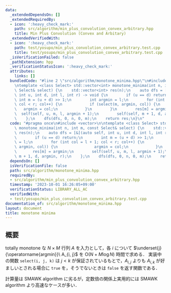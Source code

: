 ```yaml
---
data:
  _extendedDependsOn: []
  _extendedRequiredBy:
  - icon: ':heavy_check_mark:'
    path: src/algorithm/min_plus_convolution_convex_arbitrary.hpp
    title: Min Plus Convolution (Convex and Arbitary)
  _extendedVerifiedWith:
  - icon: ':heavy_check_mark:'
    path: test/yosupo/min_plus_convolution_convex_arbitrary.test.cpp
    title: test/yosupo/min_plus_convolution_convex_arbitrary.test.cpp
  _isVerificationFailed: false
  _pathExtension: hpp
  _verificationStatusIcon: ':heavy_check_mark:'
  attributes:
    links: []
  bundledCode: "#line 2 \"src/algorithm/monotone_minima.hpp\"\n#include <vector>\n\
    \ntemplate <class Select> std::vector<int> monotone_minima(int n, int m, const\
    \ Select& select) {\n    std::vector<int> res(n);\n    auto dfs = [&](auto self,\
    \ int u, int d, int l, int r) -> void {\n        if (u == d) return;\n       \
    \ int m = (u + d) >> 1;\n        int argmin = l;\n        for (int col = l + 1;\
    \ col < r; col++) {\n            if (select(m, argmin, col)) {\n             \
    \   argmin = col;\n            }\n        }\n        res[m] = argmin;\n      \
    \  self(self, u, m, l, argmin + 1);\n        self(self, m + 1, d, argmin, r);\n\
    \    };\n    dfs(dfs, 0, n, 0, m);\n    return res;\n}\n"
  code: "#pragma once\n#include <vector>\n\ntemplate <class Select> std::vector<int>\
    \ monotone_minima(int n, int m, const Select& select) {\n    std::vector<int>\
    \ res(n);\n    auto dfs = [&](auto self, int u, int d, int l, int r) -> void {\n\
    \        if (u == d) return;\n        int m = (u + d) >> 1;\n        int argmin\
    \ = l;\n        for (int col = l + 1; col < r; col++) {\n            if (select(m,\
    \ argmin, col)) {\n                argmin = col;\n            }\n        }\n \
    \       res[m] = argmin;\n        self(self, u, m, l, argmin + 1);\n        self(self,\
    \ m + 1, d, argmin, r);\n    };\n    dfs(dfs, 0, n, 0, m);\n    return res;\n}"
  dependsOn: []
  isVerificationFile: false
  path: src/algorithm/monotone_minima.hpp
  requiredBy:
  - src/algorithm/min_plus_convolution_convex_arbitrary.hpp
  timestamp: '2023-10-01 16:26:05+09:00'
  verificationStatus: LIBRARY_ALL_AC
  verifiedWith:
  - test/yosupo/min_plus_convolution_convex_arbitrary.test.cpp
documentation_of: src/algorithm/monotone_minima.hpp
layout: document
title: monotone minima
---
```


## 概要
totally monotone な $N \times M$ 行列 $A$ を入力として，各 $i$ について $\underset{j}{\operatorname{argmin}}\ A_{i, j}$ を $\mathrm{O}(N + M \log N)$ 時間で求める．
実装中の関数 `select(i, j, k)` は $j < k$ が保証されているもとで，$A_{i, j}$ よりも $A_{i, k}$ が好ましいとされる場合に `true` を，そうでないときは `false` を返す関数である．

計算量は SMAWK algorithm に劣るが，定数倍の関係上実用的には SMAWK algorithm より高速なケースが多い．